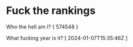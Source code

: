# Fuck the rankings

Who the hell am I?
{ 574548 }

What fucking year is it?
[ 2024-01-07T15:35:46Z ]
